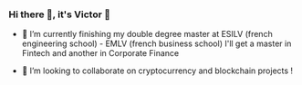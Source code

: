 ### Hi there 👋, it's Victor 🤸

- 🌱 I’m currently finishing my double degree master at ESILV (french engineering school) - EMLV (french business school) I'll get a master in Fintech and another in Corporate Finance

- 👯 I’m looking to collaborate on cryptocurrency and blockchain projects !



